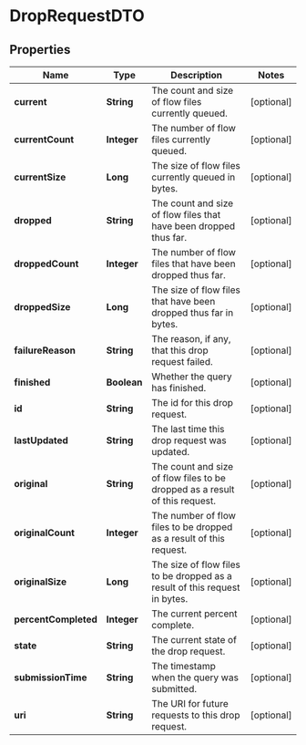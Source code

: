 # DropRequestDTO

## Properties
Name | Type | Description | Notes
------------ | ------------- | ------------- | -------------
**current** | **String** | The count and size of flow files currently queued. |  [optional]
**currentCount** | **Integer** | The number of flow files currently queued. |  [optional]
**currentSize** | **Long** | The size of flow files currently queued in bytes. |  [optional]
**dropped** | **String** | The count and size of flow files that have been dropped thus far. |  [optional]
**droppedCount** | **Integer** | The number of flow files that have been dropped thus far. |  [optional]
**droppedSize** | **Long** | The size of flow files that have been dropped thus far in bytes. |  [optional]
**failureReason** | **String** | The reason, if any, that this drop request failed. |  [optional]
**finished** | **Boolean** | Whether the query has finished. |  [optional]
**id** | **String** | The id for this drop request. |  [optional]
**lastUpdated** | **String** | The last time this drop request was updated. |  [optional]
**original** | **String** | The count and size of flow files to be dropped as a result of this request. |  [optional]
**originalCount** | **Integer** | The number of flow files to be dropped as a result of this request. |  [optional]
**originalSize** | **Long** | The size of flow files to be dropped as a result of this request in bytes. |  [optional]
**percentCompleted** | **Integer** | The current percent complete. |  [optional]
**state** | **String** | The current state of the drop request. |  [optional]
**submissionTime** | **String** | The timestamp when the query was submitted. |  [optional]
**uri** | **String** | The URI for future requests to this drop request. |  [optional]
